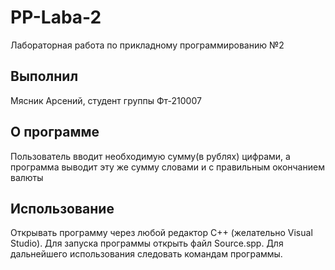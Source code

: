 # PP-Laba-2
Лабораторная работа по прикладному программированию №2

## Выполнил 
Мясник Арсений, студент группы Фт-210007

## О программе
Пользователь вводит необходимую сумму(в рублях) цифрами, а программа выводит эту же сумму словами и с правильным окончанием валюты

## Использование

Открывать программу через любой редактор C++ (желательно Visual Studio). Для запуска программы открыть файл Source.spp. Для дальнейшего использования следовать командам программы.
